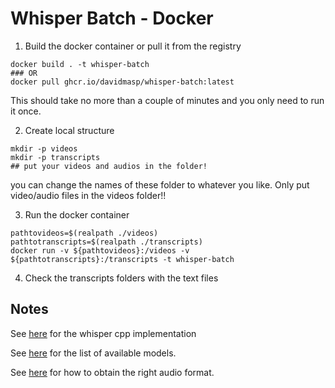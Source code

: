 # Whisper Batch - Docker

1. Build the docker container or pull it from the registry

```
docker build . -t whisper-batch
### OR
docker pull ghcr.io/davidmasp/whisper-batch:latest
```

This should take no more than a couple of minutes and you only need to run it once.

2. Create local structure

```
mkdir -p videos
mkdir -p transcripts
## put your videos and audios in the folder!
```

you can change the names of these folder to whatever you like.
Only put video/audio files in the videos folder!!

3. Run the docker container

```
pathtovideos=$(realpath ./videos)
pathtotranscripts=$(realpath ./transcripts)
docker run -v ${pathtovideos}:/videos -v ${pathtotranscripts}:/transcripts -t whisper-batch
```

4. Check the transcripts folders with the text files

## Notes

See [here](https://github.com/ggerganov/whisper.cpp/tree/master) for the
whisper cpp implementation

See [here](https://huggingface.co/ggerganov/whisper.cpp/tree/main) for the list of available models.

See [here](https://stackoverflow.com/questions/13358287/how-to-convert-any-mp3-file-to-wav-16khz-mono-16bit)
for how to obtain the right audio format.


